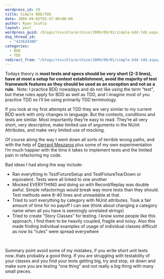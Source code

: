 ```yaml
---
wordpress_id: 29
title: Simple BDD/TDD
date: 2009-09-02T02:47:00+00:00
author: Ryan Svihla
layout: post
wordpress_guid: /blogs/rssvihla/archive/2009/09/01/simple-bdd-tdd.aspx
dsq_thread_id:
  - "425624308"
categories:
  - BDD
  - TDD
redirect_from: "/blogs/rssvihla/archive/2009/09/01/simple-bdd-tdd.aspx/"
---
```

Todays theory is **most tests and specs should be very short (2-3 lines), have at most a setup for context establishment, avoid the majority of test framework features as they should be used as an exception and not as a rule.**&nbsp; Note: I practice BDD nowadays and do not like using the term &#8220;test&#8221;, but these rules apply for BDD as well as TDD, and I imagine most of you practice TDD so I&#8217;ll be using primarily TDD terminology.

If you look at my first attempts at TDD they are very similar to my current BDD work with only changes in language. But the contexts, conditions and tests are similar. Most importantly they&#8217;re easy to read. They&#8217;re all very short, very descriptive, make limited use of arguments in the NUnit Attributes, and make very limited use of mocking.

Of course along the way I went down all sorts of terrible wrong paths, and with the help of [Gerrard Meszaros](http://www.amazon.com/xUnit-Test-Patterns-Refactoring-Code/dp/0131495054/ref=sr_1_1?ie=UTF8&s=books&qid=1251858264&sr=8-1) plus some of my own experimentation I&#8217;m much happier with the time it takes to implement tests and the limited pain in refactoring my code.

Bad ideas I had along the way include: 

  * Ran everything in TestFixtureSetup and TestFixtureTearDown or equivalent. Tests were all linked to one another
  * Mocked EVERYTHING and doing so with Record/Replay was double awful. Simple refactorings would break way more tests than they should. Test methods were 8-40 lines and unreadable at that.
  * Tried to sort everything by category with NUnit attributes. Took a fair amount of time for no payoff I can see (think about changing a category name when all you have is seemingly unrelated strings)
  * Tried to create &#8220;Story Classes&#8221; for testing. I know some people like this approach, I find them to be heavily coupled, fragile and noisy. Also this made finding individual examples of usage of individual classes difficult as now its &#8220;rules&#8221; were spread everywhere

&nbsp;

Summary point avoid some of my mistakes, if you write short unit tests now..thats probably a good thing. If you are struggling with testability of your classes and you find your tests getting big, try and stop, sit down and make sure you are testing &#8220;one thing&#8221; and not really a big thing with many small pieces.